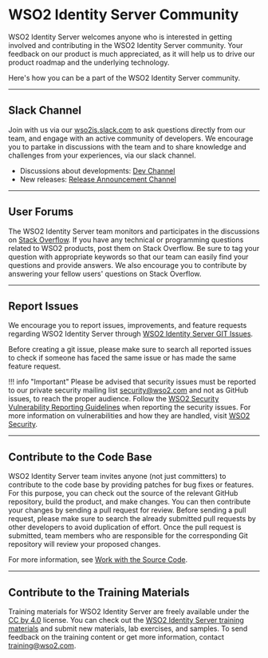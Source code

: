 # WSO2 Identity Server Community

WSO2 Identity Server welcomes anyone who is interested in getting involved and contributing in the WSO2 Identity Server 
community. Your feedback on our product is much appreciated, as it will help us to drive our product roadmap and the 
underlying technology.

Here's how you can be a part of the WSO2 Identity Server community.

---

## Slack Channel

Join with us via our [wso2is.slack.com](https://join.slack.com/t/wso2is/shared_invite/enQtNzk0MTI1OTg5NjM1LTllODZiMTYzMmY0YzljYjdhZGExZWVkZDUxOWVjZDJkZGIzNTE1NDllYWFhM2MyOGFjMDlkYzJjODJhOWQ4YjE) 
to ask questions directly from our team, and engage with an active community of developers. We encourage you to partake 
in discussions with the team and to share knowledge and challenges from your experiences, via our slack channel.

* Discussions about developments: [Dev Channel](https://wso2is.slack.com/messages/dev)
* New releases: [Release Announcement Channel](https://wso2is.slack.com/messages/releases)

---

## User Forums

The WSO2 Identity Server team monitors and participates in the discussions on [Stack Overflow](http://stackoverflow.com/questions/tagged/wso2is). 
If you have any technical or programming questions related to WSO2 products, post them on Stack Overflow. Be sure to tag 
your question with appropriate keywords so that our team can easily find your questions and provide answers. We also 
encourage you to contribute by answering your fellow users' questions on Stack Overflow.

---

## Report Issues

We encourage you to report issues, improvements, and feature requests regarding WSO2 Identity Server through 
[WSO2 Identity Server GIT Issues](https://github.com/wso2/product-is/issues).

Before creating a git issue, please make sure to search all reported issues to check if someone has faced the same issue 
or has made the same feature request.

!!! info "Important"
    Please be advised that security issues must be reported to our private security mailing list [security@wso2.com](mailto:security@wso2.com) 
    and not as GitHub issues, to reach the proper audience. 
    Follow the [WSO2 Security Vulnerability Reporting  Guidelines](https://docs.wso2.com/display/Security/WSO2+Security+Vulnerability+Reporting+Guidelines) 
    when reporting the security issues. For more information on vulnerabilities and how they are handled, visit 
    [WSO2 Security](https://wso2.com/security).

---

## Contribute to the Code Base

WSO2 Identity Server team invites anyone (not just committers) to contribute to the code base by providing patches for 
bug fixes or features. For this purpose, you can check out the source of the relevant GitHub repository, build the product, 
and make changes. You can then contribute your changes by sending a pull request for review. Before sending a pull request, 
please make sure to search the already submitted pull requests by other developers to avoid duplication of effort. 
Once the pull request is submitted, team members who are responsible for the corresponding Git repository will review 
your proposed changes. 

For more information, see [Work with the Source Code](../../develop/extend/work-with-the-source-code/).

---

## Contribute to the Training Materials

Training materials for WSO2 Identity Server are freely available under the [CC by 4.0](https://creativecommons.org/licenses/by/4.0/) 
license. You can check out the [WSO2 Identity Server training materials](https://github.com/wso2/WSO2-Training) and 
submit new materials, lab exercises, and samples. To send feedback on the training content or get more information, 
contact [training@wso2.com](mailto:training@wso2.com).
